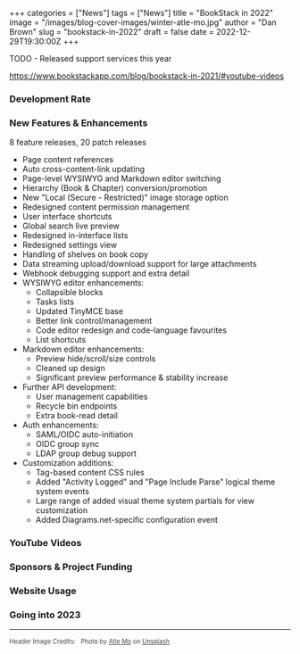 +++
categories = ["News"]
tags = ["News"]
title = "BookStack in 2022"
image = "/images/blog-cover-images/winter-atle-mo.jpg"
author = "Dan Brown"
slug = "bookstack-in-2022"
draft = false
date = 2022-12-29T19:30:00Z
+++

TODO - Released support services this year

https://www.bookstackapp.com/blog/bookstack-in-2021/#youtube-videos

### Development Rate



### New Features & Enhancements

8 feature releases, 20 patch releases

- Page content references
- Auto cross-content-link updating
- Page-level WYSIWYG and Markdown editor switching
- Hierarchy (Book & Chapter) conversion/promotion
- New "Local (Secure - Restricted)" image storage option
- Redesigned content permission management
- User interface shortcuts
- Global search live preview
- Redesigned in-interface lists
- Redesigned settings view
- Handling of shelves on book copy
- Data streaming upload/download support for large attachments
- Webhook debugging support and extra detail
- WYSIWYG editor enhancements:
  - Collapsible blocks
  - Tasks lists
  - Updated TinyMCE base
  - Better link control/management
  - Code editor redesign and code-language favourites
  - List shortcuts
- Markdown editor enhancements:
  - Preview hide/scroll/size controls
  - Cleaned up design
  - Significant preview performance & stability increase
- Further API development:
  - User management capabilities
  - Recycle bin endpoints
  - Extra book-read detail
- Auth enhancements:
  - SAML/OIDC auto-initiation
  - OIDC group sync
  - LDAP group debug support
- Customization additions:
  - Tag-based content CSS rules
  - Added "Activity Logged" and "Page Include Parse" logical theme system events
  - Large range of added visual theme system partials for view customization
  - Added Diagrams.net-specific configuration event

### YouTube Videos



### Sponsors & Project Funding




### Website Usage



### Going into 2023


---
  
<span style="font-size: 0.8em;opacity:0.8;">Header Image Credits: &nbsp; <span>Photo by <a href="https://unsplash.com/@atlemo?utm_source=unsplash&utm_medium=referral&utm_content=creditCopyText">Atle Mo</a> on <a href="https://unsplash.com/images/nature/winter?utm_source=unsplash&utm_medium=referral&utm_content=creditCopyText">Unsplash</a></span></span>